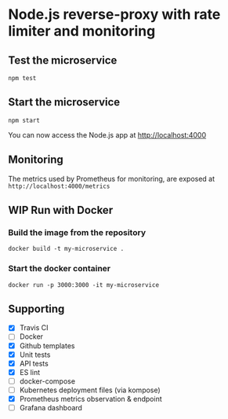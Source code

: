 # Node.js reverse-proxy with rate limiter and monitoring

## Test the microservice

```[bash]
npm test
```

## Start the microservice

```[bash]
npm start
```

You can now access the Node.js app at [http://localhost:4000](http://localhost:4000)

## Monitoring

The metrics used by Prometheus for monitoring, are exposed at `http://localhost:4000/metrics`

## WIP Run with Docker

### Build the image from the repository

```[bash]
docker build -t my-microservice .
```

### Start the docker container

```[bash]
docker run -p 3000:3000 -it my-microservice
```

## Supporting

- [x] Travis CI
- [ ] Docker
- [x] Github templates
- [x] Unit tests
- [x] API tests
- [x] ES lint
- [ ] docker-compose
- [ ] Kubernetes deployment files (via kompose)
- [x] Prometheus metrics observation & endpoint
- [ ] Grafana dashboard